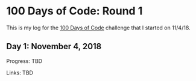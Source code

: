 # 100 Days of Code: Round 1

This is my log for the [100 Days of Code](https://www.100daysofcode.com/) challenge that I started on 11/4/18. 

## Day 1: November 4, 2018

Progress: TBD

Links: TBD
